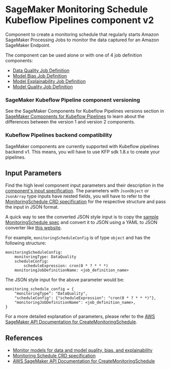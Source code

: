 # SageMaker Monitoring Schedule Kubeflow Pipelines component v2

Component to create a monitoring schedule that regularly starts Amazon SageMaker Processing Jobs to monitor the data captured for an Amazon SageMaker Endpoint.

The component can be used alone or with one of 4 job definition components:
- [Data Quality Job Definition](../DataQualityJobDefinition)
- [Model Bias Job Definition](../ModelBiasJobDefinition)
- [Model Explainability Job Definition](../ModelExplainabilityJobDefinition)
- [Model Quality Job Definition](../ModelQualityJobDefinition)

### SageMaker Kubeflow Pipeline component versioning
See the SageMaker Components for Kubeflow Pipelines versions section in [SageMaker Components for Kubeflow Pipelines](https://docs.aws.amazon.com/sagemaker/latest/dg/kubernetes-sagemaker-components-for-kubeflow-pipelines.html#kubeflow-pipeline-components) to learn about the differences between the version 1 and version 2 components.

### Kubeflow Pipelines backend compatibility
SageMaker components are currently supported with Kubeflow pipelines backend v1. This means, you will have to use KFP sdk 1.8.x to create your pipelines.


## Input Parameters
Find the high level component input parameters and their description in the [component's input specification](./component.yaml). The parameters with `JsonObject` or `JsonArray` type inputs have nested fields, you will have to refer to the [MonitoringSchedule CRD specification](https://aws-controllers-k8s.github.io/community/reference/sagemaker/v1alpha1/monitoringschedule/) for the respective structure and pass the input in JSON format. 

A quick way to see the converted JSON style input is to copy the [sample MonitoringSchedule spec](https://aws-controllers-k8s.github.io/community/reference/sagemaker/v1alpha1/monitoringschedule/#spec) and convert it to JSON using a YAML to JSON converter like [this website](https://jsonformatter.org/yaml-to-json).

For example, `monitoringScheduleConfig` is of type `object` and has the following structure:
```
monitoringScheduleConfig: 
    monitoringType: DataQuality
    scheduleConfig: 
        scheduleExpression: cron(0 * ? * * *)
    monitoringJobDefinitionName: <job_definition_name>
```

The JSON style input for the above parameter would be:
```
monitoring_schedule_config = {
    "monitoringType": "DataQuality",
    "scheduleConfig": {"scheduleExpression": "cron(0 * ? * * *)"},
    "monitoringJobDefinitionName": <job_definition_name>,
}
```

For a more detailed explanation of parameters, please refer to the [AWS SageMaker API Documentation for CreateMonitoringSchedule](https://docs.aws.amazon.com/sagemaker/latest/APIReference/API_CreateMonitoringSchedule.html).

## References
- [Monitor models for data and model quality, bias, and explainability](https://docs.aws.amazon.com/sagemaker/latest/dg/model-monitor.html)
- [Monitoring Schedule CRD specification](https://aws-controllers-k8s.github.io/community/reference/sagemaker/v1alpha1/monitoringschedule/)
- [AWS SageMaker API Documentation for CreateMonitoringSchedule](https://docs.aws.amazon.com/sagemaker/latest/APIReference/API_CreateMonitoringSchedule.html)